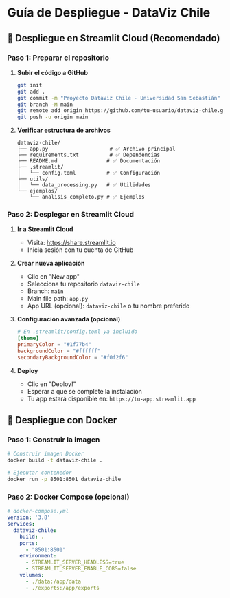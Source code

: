 # Guía de Despliegue - DataViz Chile

## 🚀 Despliegue en Streamlit Cloud (Recomendado)

### Paso 1: Preparar el repositorio

1. **Subir el código a GitHub**
   ```bash
   git init
   git add .
   git commit -m "Proyecto DataViz Chile - Universidad San Sebastián"
   git branch -M main
   git remote add origin https://github.com/tu-usuario/dataviz-chile.git
   git push -u origin main
   ```

2. **Verificar estructura de archivos**
   ```
   dataviz-chile/
   ├── app.py                    # ✅ Archivo principal
   ├── requirements.txt          # ✅ Dependencias
   ├── README.md                # ✅ Documentación
   ├── .streamlit/
   │   └── config.toml          # ✅ Configuración
   ├── utils/
   │   └── data_processing.py   # ✅ Utilidades
   └── ejemplos/
       └── analisis_completo.py # ✅ Ejemplos
   ```

### Paso 2: Desplegar en Streamlit Cloud

1. **Ir a Streamlit Cloud**
   - Visita: https://share.streamlit.io
   - Inicia sesión con tu cuenta de GitHub

2. **Crear nueva aplicación**
   - Clic en "New app"
   - Selecciona tu repositorio `dataviz-chile`
   - Branch: `main`
   - Main file path: `app.py`
   - App URL (opcional): `dataviz-chile` o tu nombre preferido

3. **Configuración avanzada (opcional)**
   ```toml
   # En .streamlit/config.toml ya incluido
   [theme]
   primaryColor = "#1f77b4"
   backgroundColor = "#ffffff"
   secondaryBackgroundColor = "#f0f2f6"
   ```

4. **Deploy**
   - Clic en "Deploy!"
   - Esperar a que se complete la instalación
   - Tu app estará disponible en: `https://tu-app.streamlit.app`

## 🐳 Despliegue con Docker

### Paso 1: Construir la imagen

```bash
# Construir imagen Docker
docker build -t dataviz-chile .

# Ejecutar contenedor
docker run -p 8501:8501 dataviz-chile
```

### Paso 2: Docker Compose (opcional)

```yaml
# docker-compose.yml
version: '3.8'
services:
  dataviz-chile:
    build: .
    ports:
      - "8501:8501"
    environment:
      - STREAMLIT_SERVER_HEADLESS=true
      - STREAMLIT_SERVER_ENABLE_CORS=false
    volumes:
      - ./data:/app/data
      - ./exports:/app/exports
```

```bash